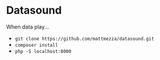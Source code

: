 # Datasound

When data play...

- `git clone https://github.com/mattmezza/datasound.git`
- `composer install`
- `php -S localhost:8000`
